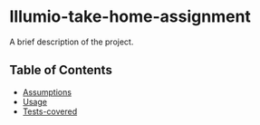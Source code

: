 # Illumio-take-home-assignment

A brief description of the project.

## Table of Contents
- [Assumptions](#Assumptions)
- [Usage](#Usage)
- [Tests-covered](#Tests-covered)
